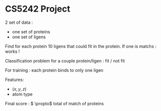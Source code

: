 # CS5242 Project



2 set of data :

- one set of proteins
- one set of ligens

Find for each protein 10 ligens that could fit in the protein. If one is matchs : works !

Classification problem for a couple protein/ligen : fit / not fit

For training : each protein binds to only one ligen

Features:

- $(x,y,z)$
- atom type 

Final score : $ \propto$ total of match of proteins